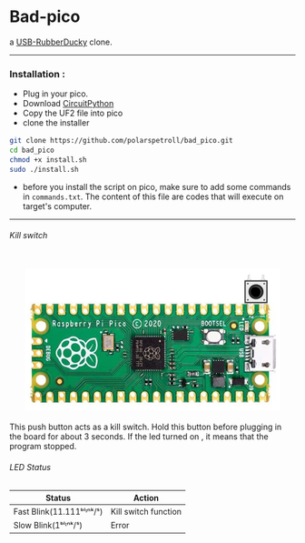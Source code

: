 # Bad-pico

a [USB-RubberDucky](https://shop.hak5.org/products/usb-rubber-ducky-deluxe) clone.

---

### Installation :

- Plug in your pico.
- Download [CircuitPython](https://downloads.circuitpython.org/bin/raspberry_pi_pico/en_US/adafruit-circuitpython-raspberry_pi_pico-en_US-6.3.0.uf2)
- Copy the UF2 file into pico
- clone the installer
```bash
git clone https://github.com/polarspetroll/bad_pico.git
cd bad_pico
chmod +x install.sh
sudo ./install.sh
```
 - before you install the script on pico, make sure to add some commands in ```commands.txt```. The content of this file are codes that will execute on target's computer.
 ---

###### Kill switch
<br/>
<div align="center"><img src="button.png"/></div>
<br/>
This push button acts as a kill switch. Hold this button before plugging in the board for about 3 seconds. If the led turned on , it means that the program stopped.



###### LED Status

|Status| Action |
--- | --- |
|Fast Blink(11.111ᵇˡᶦⁿᵏ/ˢ)| Kill switch function|
|Slow Blink(1ᵇˡᶦⁿᵏ/ˢ)| Error|
